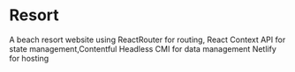 # Resort
A beach resort website using ReactRouter for routing, React Context API for state management,Contentful Headless CMI for data management Netlify for hosting
